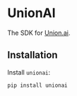 # UnionAI

The SDK for [Union.ai](https://www.union.ai/).

## Installation

Install `unionai`:

```bash
pip install unionai
```
